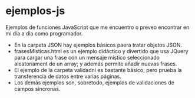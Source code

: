 # ejemplos-js
Ejemplos de funciones JavaScript que me encuentro o preveo encontrar en mi dia a dia como programador. 

* En la carpeta JSON hay ejemplos básicos paera tratar objetos JSON.
* frasesMisticas.html es un ejemplo didáctico y divertido que usa JQuery para cargar una frase con un mensaje místico seleccionado aleatoriament de un array; y además permite añadir nuevas frases.
* El ejemplo de la carpeta validadni es bastante básico; pero prueba la transferencia de datos entre varias páginas.
* Los demás ejemplos son, sobretodo, ejemplos de validaciones de campos síncronas.

